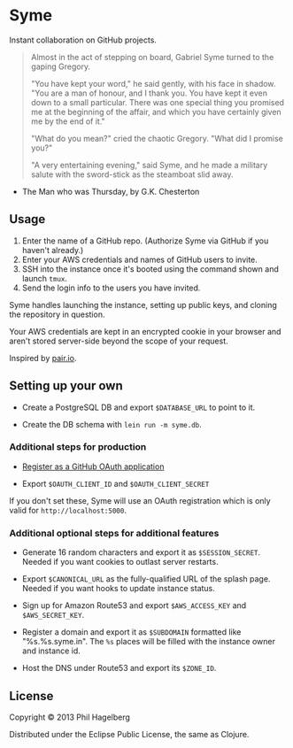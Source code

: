 # Syme

Instant collaboration on GitHub projects.

> Almost in the act of stepping on board, Gabriel Syme turned to the gaping Gregory.
>
> "You have kept your word," he said gently, with his face in shadow.
> "You are a man of honour, and I thank you. You have kept it even down
> to a small particular. There was one special thing you promised me at
> the beginning of the affair, and which you have certainly given me by
> the end of it."
> 
> "What do you mean?" cried the chaotic Gregory. "What did I promise you?"
> 
> "A very entertaining evening," said Syme, and he made a military
> salute with the sword-stick as the steamboat slid away.

- The Man who was Thursday, by G.K. Chesterton

## Usage

1. Enter the name of a GitHub repo.
   (Authorize Syme via GitHub if you haven't already.)
2. Enter your AWS credentials and names of GitHub users to invite.
4. SSH into the instance once it's booted using the command shown and launch `tmux`.
5. Send the login info to the users you have invited.

Syme handles launching the instance, setting up public keys, and
cloning the repository in question.

Your AWS credentials are kept in an encrypted cookie in your browser
and aren't stored server-side beyond the scope of your request.

Inspired by [pair.io](http://pair.io).

## Setting up your own

* Create a PostgreSQL DB and export `$DATABASE_URL` to point to it.

* Create the DB schema with `lein run -m syme.db`.

### Additional steps for production

* [Register as a GitHub OAuth application](https://github.com/settings/applications/new)

* Export `$OAUTH_CLIENT_ID` and `$OAUTH_CLIENT_SECRET`

If you don't set these, Syme will use an OAuth registration which is
only valid for `http://localhost:5000`.

### Additional optional steps for additional features

* Generate 16 random characters and export it as `$SESSION_SECRET`.
  Needed if you want cookies to outlast server restarts.

* Export `$CANONICAL_URL` as the fully-qualified URL of the splash page.
  Needed if you want hooks to update instance status.

* Sign up for Amazon Route53 and export `$AWS_ACCESS_KEY` and `$AWS_SECRET_KEY`.

* Register a domain and export it as `$SUBDOMAIN` formatted like
  "%s.%s.syme.in". The `%s` places will be filled with the instance
  owner and instance id.

* Host the DNS under Route53 and export its `$ZONE_ID`.

## License

Copyright © 2013 Phil Hagelberg

Distributed under the Eclipse Public License, the same as Clojure.
